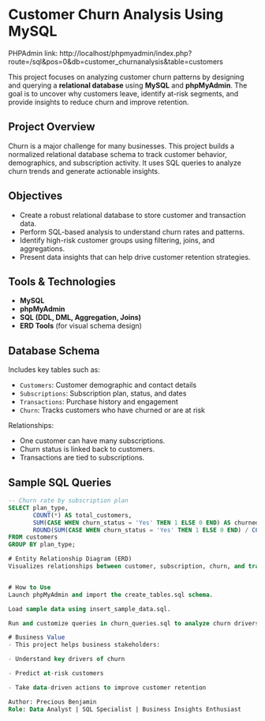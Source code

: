 # Customer Churn Analysis Using MySQL

PHPAdmin link: http://localhost/phpmyadmin/index.php?route=/sql&pos=0&db=customer_churnanalysis&table=customers

This project focuses on analyzing customer churn patterns by designing and querying a **relational database** using **MySQL** and **phpMyAdmin**. The goal is to uncover why customers leave, identify at-risk segments, and provide insights to reduce churn and improve retention.

## Project Overview

Churn is a major challenge for many businesses. This project builds a normalized relational database schema to track customer behavior, demographics, and subscription activity. It uses SQL queries to analyze churn trends and generate actionable insights.

## Objectives

- Create a robust relational database to store customer and transaction data.
- Perform SQL-based analysis to understand churn rates and patterns.
- Identify high-risk customer groups using filtering, joins, and aggregations.
- Present data insights that can help drive customer retention strategies.

##  Tools & Technologies

- **MySQL**  
- **phpMyAdmin**  
- **SQL (DDL, DML, Aggregation, Joins)**  
- **ERD Tools** (for visual schema design)

## Database Schema

Includes key tables such as:

- `Customers`: Customer demographic and contact details  
- `Subscriptions`: Subscription plan, status, and dates  
- `Transactions`: Purchase history and engagement  
- `Churn`: Tracks customers who have churned or are at risk  

Relationships:
- One customer can have many subscriptions.
- Churn status is linked back to customers.
- Transactions are tied to subscriptions.

## Sample SQL Queries

```sql
-- Churn rate by subscription plan
SELECT plan_type, 
       COUNT(*) AS total_customers,
       SUM(CASE WHEN churn_status = 'Yes' THEN 1 ELSE 0 END) AS churned,
       ROUND(SUM(CASE WHEN churn_status = 'Yes' THEN 1 ELSE 0 END) / COUNT(*) * 100, 2) AS churn_rate
FROM customers
GROUP BY plan_type;

# Entity Relationship Diagram (ERD)
Visualizes relationships between customer, subscription, churn, and transaction tables.


# How to Use
Launch phpMyAdmin and import the create_tables.sql schema.

Load sample data using insert_sample_data.sql.

Run and customize queries in churn_queries.sql to analyze churn drivers.

# Business Value
- This project helps business stakeholders:

- Understand key drivers of churn

- Predict at-risk customers

- Take data-driven actions to improve customer retention

Author: Precious Benjamin
Role: Data Analyst | SQL Specialist | Business Insights Enthusiast

